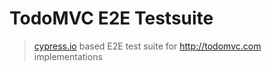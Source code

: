 # TodoMVC E2E Testsuite

> [cypress.io](https://www.cypress.io/) based E2E test suite for http://todomvc.com implementations
